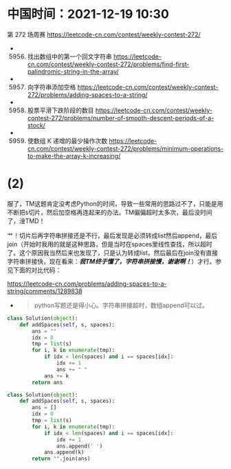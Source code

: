 
# 中国时间：2021-12-19 10:30

第 272 场周赛 https://leetcode-cn.com/contest/weekly-contest-272/
- 5956. 找出数组中的第一个回文字符串 https://leetcode-cn.com/contest/weekly-contest-272/problems/find-first-palindromic-string-in-the-array/
- 5957. 向字符串添加空格 https://leetcode-cn.com/contest/weekly-contest-272/problems/adding-spaces-to-a-string/
- 5958. 股票平滑下跌阶段的数目 https://leetcode-cn.com/contest/weekly-contest-272/problems/number-of-smooth-descent-periods-of-a-stock/
- 5959. 使数组 K 递增的最少操作次数 https://leetcode-cn.com/contest/weekly-contest-272/problems/minimum-operations-to-make-the-array-k-increasing/

# (2)

服了，TM这题肯定没考虑Python的时间，导致一些常用的思路过不了，只能是用不断把s切片，然后加空格再连起来的办法。TM偏偏超时太多次，最后没时间了，淦TMD！

艹！切片后再字符串拼接还是不行，最后发现是必须转成list然后append，最后join（开始时我用的就是这种思路，但是当时在spaces里线性查找，所以超时了。这个原因我当然后来也发现了，只是认为转成list，然后最后在join没有直接字符串拼接快，现在看来：***我TM终于懂了，字符串拼接慢，谢谢啊！***）才行。参见下面的对比代码：

https://leetcode-cn.com/problems/adding-spaces-to-a-string/comments/1289838
- > python写题还是得小心。字符串拼接超时，数组append可以过。
```py
class Solution(object):
    def addSpaces(self, s, spaces):
        ans = ""
        idx = 0
        tmp = list(s)
        for i, k in enumerate(tmp):
            if idx < len(spaces) and i == spaces[idx]:
                idx += 1
                ans += " "
            ans += k
        return ans
```
```py
class Solution(object):
    def addSpaces(self, s, spaces):
        ans = []
        idx = 0
        tmp = list(s)
        for i, k in enumerate(tmp):
            if idx < len(spaces) and i == spaces[idx]:
                idx += 1
                ans.append(' ')
            ans.append(k)
        return "".join(ans)
```

